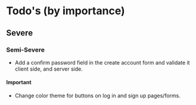 # Todo's (by importance)

## Severe

### Semi-Severe

- Add a confirm password field in the create account form and validate it client side, and server side.

#### Important

- Change color theme for buttons on log in and sign up pages/forms.
